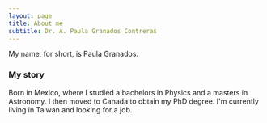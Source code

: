 ```yaml
---
layout: page
title: About me
subtitle: Dr. Á. Paula Granados Contreras
---
```


My name, for short, is Paula Granados.

### My story

Born in Mexico, where I studied a bachelors in Physics and a masters in Astronomy. I then moved to Canada to obtain my PhD degree. I'm currently living in Taiwan and looking for a job.
